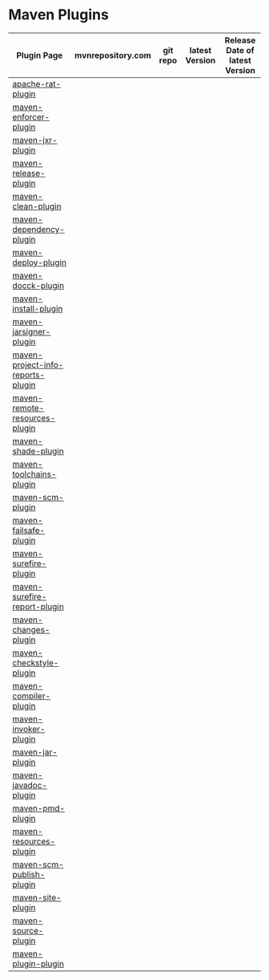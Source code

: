 # Maven Plugins

| Plugin Page                                                                                              | mvnrepository.com | git repo | latest Version | Release Date of latest Version   |
|----------------------------------------------------------------------------------------------------------|-------------------|----------|----------------|----------------------------------|
| [apache-rat-plugin](http://creadur.apache.org/rat/apache-rat-plugin/)                                    | &nbsp;            | &nbsp;   | &nbsp;         | &nbsp;                           | 
| [maven-enforcer-plugin](http://maven.apache.org/enforcer/maven-enforcer-plugin/)                         | &nbsp;            | &nbsp;   | &nbsp;         | &nbsp;                           | 
| [maven-jxr-plugin](http://maven.apache.org/jxr/maven-jxr-plugin/)                                        | &nbsp;            | &nbsp;   | &nbsp;         | &nbsp;                           | 
| [maven-release-plugin](http://maven.apache.org/maven-release/maven-release-plugin/)                      | &nbsp;            | &nbsp;   | &nbsp;         | &nbsp;                           | 
| [maven-clean-plugin](http://maven.apache.org/plugins/maven-clean-plugin/)                                | &nbsp;            | &nbsp;   | &nbsp;         | &nbsp;                           | 
| [maven-dependency-plugin](http://maven.apache.org/plugins/maven-dependency-plugin/)                      | &nbsp;            | &nbsp;   | &nbsp;         | &nbsp;                           | 
| [maven-deploy-plugin](http://maven.apache.org/plugins/maven-deploy-plugin/)                              | &nbsp;            | &nbsp;   | &nbsp;         | &nbsp;                           | 
| [maven-docck-plugin](http://maven.apache.org/plugins/maven-docck-plugin/)                                | &nbsp;            | &nbsp;   | &nbsp;         | &nbsp;                           | 
| [maven-install-plugin](http://maven.apache.org/plugins/maven-install-plugin/)                            | &nbsp;            | &nbsp;   | &nbsp;         | &nbsp;                           | 
| [maven-jarsigner-plugin](http://maven.apache.org/plugins/maven-jarsigner-plugin/)                        | &nbsp;            | &nbsp;   | &nbsp;         | &nbsp;                           | 
| [maven-project-info-reports-plugin](http://maven.apache.org/plugins/maven-project-info-reports-plugin/)  | &nbsp;            | &nbsp;   | &nbsp;         | &nbsp;                           | 
| [maven-remote-resources-plugin](http://maven.apache.org/plugins/maven-remote-resources-plugin/)          | &nbsp;            | &nbsp;   | &nbsp;         | &nbsp;                           | 
| [maven-shade-plugin](http://maven.apache.org/plugins/maven-shade-plugin/)                                | &nbsp;            | &nbsp;   | &nbsp;         | &nbsp;                           | 
| [maven-toolchains-plugin](http://maven.apache.org/plugins/maven-toolchains-plugin/)                      | &nbsp;            | &nbsp;   | &nbsp;         | &nbsp;                           | 
| [maven-scm-plugin](http://maven.apache.org/scm/maven-scm-plugin/)                                        | &nbsp;            | &nbsp;   | &nbsp;         | &nbsp;                           | 
| [maven-failsafe-plugin](http://maven.apache.org/surefire/maven-failsafe-plugin/)                         | &nbsp;            | &nbsp;   | &nbsp;         | &nbsp;                           | 
| [maven-surefire-plugin](http://maven.apache.org/surefire/maven-surefire-plugin/)                         | &nbsp;            | &nbsp;   | &nbsp;         | &nbsp;                           | 
| [maven-surefire-report-plugin](http://maven.apache.org/surefire/maven-surefire-report-plugin/)           | &nbsp;            | &nbsp;   | &nbsp;         | &nbsp;                           | 
| [maven-changes-plugin](https://maven.apache.org/plugins/maven-changes-plugin/)                           | &nbsp;            | &nbsp;   | &nbsp;         | &nbsp;                           | 
| [maven-checkstyle-plugin](https://maven.apache.org/plugins/maven-checkstyle-plugin/)                     | &nbsp;            | &nbsp;   | &nbsp;         | &nbsp;                           | 
| [maven-compiler-plugin](https://maven.apache.org/plugins/maven-compiler-plugin/)                         | &nbsp;            | &nbsp;   | &nbsp;         | &nbsp;                           | 
| [maven-invoker-plugin](https://maven.apache.org/plugins/maven-invoker-plugin/)                           | &nbsp;            | &nbsp;   | &nbsp;         | &nbsp;                           | 
| [maven-jar-plugin](https://maven.apache.org/plugins/maven-jar-plugin/)                                   | &nbsp;            | &nbsp;   | &nbsp;         | &nbsp;                           | 
| [maven-javadoc-plugin](https://maven.apache.org/plugins/maven-javadoc-plugin/)                           | &nbsp;            | &nbsp;   | &nbsp;         | &nbsp;                           | 
| [maven-pmd-plugin](https://maven.apache.org/plugins/maven-pmd-plugin/)                                   | &nbsp;            | &nbsp;   | &nbsp;         | &nbsp;                           | 
| [maven-resources-plugin](https://maven.apache.org/plugins/maven-resources-plugin/)                       | &nbsp;            | &nbsp;   | &nbsp;         | &nbsp;                           | 
| [maven-scm-publish-plugin](https://maven.apache.org/plugins/maven-scm-publish-plugin/)                   | &nbsp;            | &nbsp;   | &nbsp;         | &nbsp;                           | 
| [maven-site-plugin](https://maven.apache.org/plugins/maven-site-plugin/)                                 | &nbsp;            | &nbsp;   | &nbsp;         | &nbsp;                           | 
| [maven-source-plugin](https://maven.apache.org/plugins/maven-source-plugin/)                             | &nbsp;            | &nbsp;   | &nbsp;         | &nbsp;                           | 
| [maven-plugin-plugin](https://maven.apache.org/plugin-tools/maven-plugin-plugin/)                        | &nbsp;            | &nbsp;   | &nbsp;         | &nbsp;                           | 
